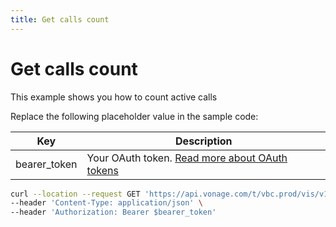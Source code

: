 ```yaml
---
title: Get calls count
---
```


# Get calls count

This example shows you how to count active calls

Replace the following placeholder value in the sample code:

| Key | Description |
| --- | ----------- |
| bearer_token      | Your OAuth token. [Read more about OAuth tokens](/concepts/guides/create-an-access-token) |


``` bash
curl --location --request GET 'https://api.vonage.com/t/vbc.prod/vis/v1/self/calls/count' \
--header 'Content-Type: application/json' \
--header 'Authorization: Bearer $bearer_token'
```
